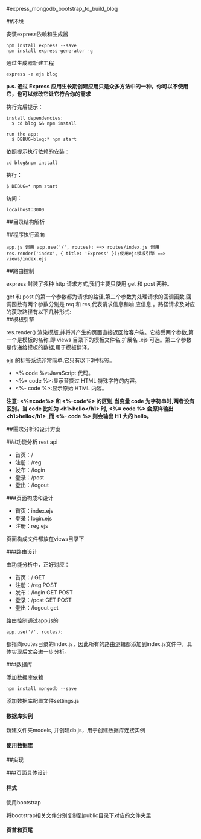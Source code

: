 #express_mongodb_bootstrap_to_build_blog


##环境

安装express依赖和生成器

	npm install express --save
	npm install express-generator -g

通过生成器新建工程
	
	express -e ejs blog

**p.s. 通过 Express 应用生长期创建应用只是众多方法中的一种。你可以不使用它，也可以修改它让它符合你的需求**

执行完后提示：
	
	install dependencies:
	  $ cd blog && npm install
	
	run the app:
	  $ DEBUG=blog:* npm start

依照提示执行依赖的安装：

	cd blog&npm install
	
	
执行：

	$ DEBUG=* npm start
	
访问：

	localhost:3000	


##目录结构解析

##程序执行流向

	app.js 调用 app.use('/', routes); ==> routes/index.js 调用 res.render('index', { title: 'Express' });使用ejs模板引擎 ==> views/index.ejs


##路由控制

express 封装了多种 http 请求方式,我们主要只使用 get 和 post 两种。get 和 post 的第一个参数都为请求的路径,第二个参数为处理请求的回调函数,回调函数有两个参数分别是 req 和 res,代表请求信息和响 应信息 。路径请求及对应的获取路径有以下几种形式:	
##模板引擎

res.render() 渲染模版,并将其产生的页面直接返回给客户端。它接受两个参数,第一个是模板的名称,即 views 目录下的模板文件名,扩展名 .ejs 可选。第二个参数是传递给模板的数据,用于模板翻译。

ejs 的标签系统非常简单,它只有以下3种标签。
* <% code %>:JavaScript 代码。* <%= code %>:显示替换过 HTML 特殊字符的内容。 
* <%- code %>:显示原始 HTML 内容。**注意: <%=code%> 和 <%-code%> 的区别,当变量 code 为字符串时,两者没有区别。当 code 比如为 \<h1\>hello\</h1\> 时, <%= code %> 会原样输出 \<h1\>hello\</h1\> ,而 <%- code %> 则会输出 H1 大的 hello。**
##需求分析和设计方案

###功能分析
rest api

* 首页：/* 注册：/reg
* 发布：/login
* 登录：/post
* 登出：/logout###页面构成和设计

* 首页：index.ejs
* 登录：login.ejs
* 注册：reg.ejs

页面构成文件都放在views目录下###路由设计

由功能分析中，正好对应：

* 首页：/ GET* 注册：/reg POST
* 发布：/login GET POST
* 登录：/post GET POST
* 登出：/logout get
路由控制通过app.js的
	app.use('/', routes);
都指向routes目录的index.js，因此所有的路由逻辑都添加到index.js文件中，具体实现后文会进一步分析。	###数据库

添加数据库依赖

	npm install mongodb --save

添加数据库配置文件settings.js


#### 数据库实例
新建文件夹models, 并创建db.js，用于创建数据库连接实例

#### 使用数据库




##实现

###页面具体设计

#### 样式

使用bootstrap

将bootstrap相关文件分别复制到public目录下对应的文件夹里

#### 页首和页尾







	
	
	
	
	
			
